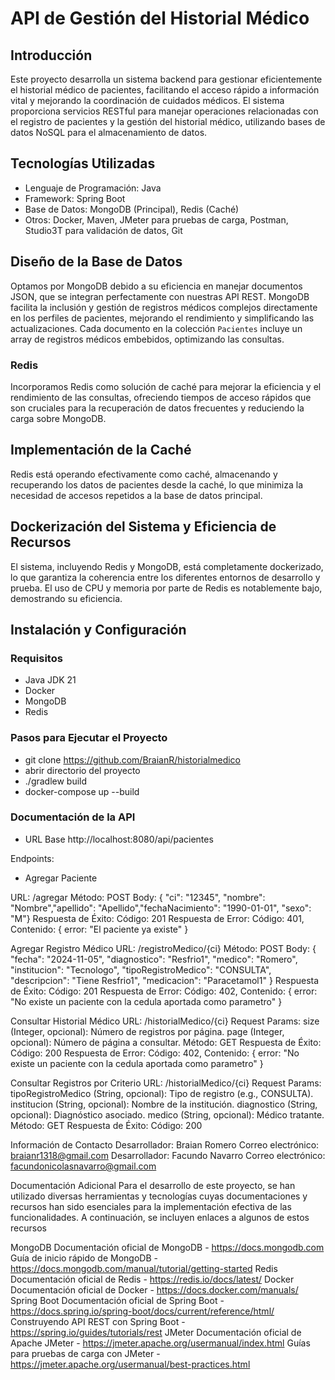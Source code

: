 # API de Gestión del Historial Médico

## Introducción
Este proyecto desarrolla un sistema backend para gestionar eficientemente el historial médico de pacientes, facilitando el acceso rápido a información vital y mejorando la coordinación de cuidados médicos. El sistema proporciona servicios RESTful para manejar operaciones relacionadas con el registro de pacientes y la gestión del historial médico, utilizando bases de datos NoSQL para el almacenamiento de datos.

## Tecnologías Utilizadas
- Lenguaje de Programación: Java
- Framework: Spring Boot
- Base de Datos: MongoDB (Principal), Redis (Caché)
- Otros: Docker, Maven, JMeter para pruebas de carga, Postman, Studio3T para validación de datos, Git

## Diseño de la Base de Datos
Optamos por MongoDB debido a su eficiencia en manejar documentos JSON, que se integran perfectamente con nuestras API REST. MongoDB facilita la inclusión y gestión de registros médicos complejos directamente en los perfiles de pacientes, mejorando el rendimiento y simplificando las actualizaciones. Cada documento en la colección `Pacientes` incluye un array de registros médicos embebidos, optimizando las consultas.

### Redis
Incorporamos Redis como solución de caché para mejorar la eficiencia y el rendimiento de las consultas, ofreciendo tiempos de acceso rápidos que son cruciales para la recuperación de datos frecuentes y reduciendo la carga sobre MongoDB.

## Implementación de la Caché
Redis está operando efectivamente como caché, almacenando y recuperando los datos de pacientes desde la caché, lo que minimiza la necesidad de accesos repetidos a la base de datos principal.

## Dockerización del Sistema y Eficiencia de Recursos
El sistema, incluyendo Redis y MongoDB, está completamente dockerizado, lo que garantiza la coherencia entre los diferentes entornos de desarrollo y prueba. El uso de CPU y memoria por parte de Redis es notablemente bajo, demostrando su eficiencia.

## Instalación y Configuración
### Requisitos
- Java JDK 21
- Docker
- MongoDB
- Redis

### Pasos para Ejecutar el Proyecto

- git clone https://github.com/BraianR/historialmedico
- abrir directorio del proyecto
- ./gradlew build
- docker-compose up --build


### Documentación de la API
- URL Base
http://localhost:8080/api/pacientes

Endpoints:

- Agregar Paciente

URL: /agregar
Método: POST
Body: { "ci": "12345", "nombre": "Nombre","apellido": "Apellido","fechaNacimiento": "1990-01-01", "sexo": "M"}
Respuesta de Éxito: Código: 201
Respuesta de Error: Código: 401, Contenido: { error: "El paciente ya existe" }

Agregar Registro Médico
URL: /registroMedico/{ci}
Método: POST
Body: { "fecha": "2024-11-05", "diagnostico": "Resfrio1", "medico": "Romero", "institucion":
"Tecnologo", "tipoRegistroMedico": "CONSULTA", "descripcion": "Tiene Resfrio1", "medicacion":
"Paracetamol1" }
Respuesta de Éxito: Código: 201
Respuesta de Error: Código: 402, Contenido: { error: "No existe un paciente con la cedula aportada como parametro" }

Consultar Historial Médico
URL: /historialMedico/{ci}
Request Params:
size (Integer, opcional): Número de registros por página.
page (Integer, opcional): Número de página a consultar.
Método: GET
Respuesta de Éxito: Código: 200
Respuesta de Error: Código: 402, Contenido: { error: "No existe un paciente con la cedula aportada como parametro" }

Consultar Registros por Criterio
URL: /historialMedico/{ci}
Request Params:
tipoRegistroMedico (String, opcional): Tipo de registro (e.g., CONSULTA).
institucion (String, opcional): Nombre de la institución.
diagnostico (String, opcional): Diagnóstico asociado.
medico (String, opcional): Médico tratante.
Método: GET
Respuesta de Éxito: Código: 200


Información de Contacto
Desarrollador: Braian Romero
Correo electrónico: braianr1318@gmail.com
Desarrollador: Facundo Navarro
Correo electrónico: facundonicolasnavarro@gmail.com


Documentación Adicional
Para el desarrollo de este proyecto, se han utilizado diversas herramientas y tecnologías cuyas documentaciones y recursos han sido esenciales
para la implementación efectiva de las funcionalidades. A continuación, se incluyen enlaces a algunos de estos recursos

MongoDB
    Documentación oficial de MongoDB - https://docs.mongodb.com
    Guía de inicio rápido de MongoDB - https://docs.mongodb.com/manual/tutorial/getting-started
Redis
    Documentación oficial de Redis  - https://redis.io/docs/latest/
Docker
    Documentación oficial de Docker - https://docs.docker.com/manuals/
Spring Boot
    Documentación oficial de Spring Boot - https://docs.spring.io/spring-boot/docs/current/reference/html/
    Construyendo API REST con Spring Boot - https://spring.io/guides/tutorials/rest
JMeter
    Documentación oficial de Apache JMeter - https://jmeter.apache.org/usermanual/index.html
    Guías para pruebas de carga con JMeter - https://jmeter.apache.org/usermanual/best-practices.html

